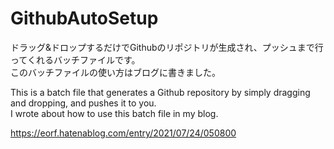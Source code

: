 # GithubAutoSetup

ドラッグ&ドロップするだけでGithubのリポジトリが生成され、プッシュまで行ってくれるバッチファイルです。<br>
このバッチファイルの使い方はブログに書きました。<br>


This is a batch file that generates a Github repository by simply dragging and dropping, and pushes it to you.<br>
I wrote about how to use this batch file in my blog.<br>

https://eorf.hatenablog.com/entry/2021/07/24/050800

